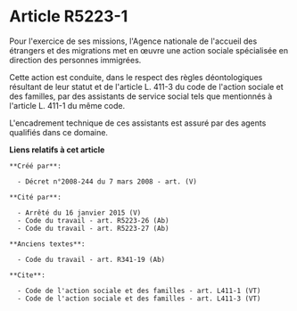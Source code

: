# Article R5223-1

Pour l'exercice de ses missions, l'Agence nationale de l'accueil des étrangers et des migrations met en œuvre une action
sociale spécialisée en direction des personnes immigrées. 

Cette action est conduite, dans le respect des règles déontologiques résultant de leur statut et de l'article L. 411-3 du
code de l'action sociale et des familles, par des assistants de service social tels que mentionnés à l'article L. 411-1 du
même code. 

L'encadrement technique de ces assistants est assuré par des agents qualifiés dans ce domaine.

**Liens relatifs à cet article**

	**Créé par**:

	  - Décret n°2008-244 du 7 mars 2008 - art. (V)

	**Cité par**:

	  - Arrêté du 16 janvier 2015 (V)
	  - Code du travail - art. R5223-26 (Ab)
	  - Code du travail - art. R5223-27 (Ab)

	**Anciens textes**:

	  - Code du travail - art. R341-19 (Ab)

	**Cite**:

	  - Code de l'action sociale et des familles - art. L411-1 (VT)
	  - Code de l'action sociale et des familles - art. L411-3 (VT)
